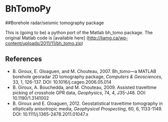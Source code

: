 # BhTomoPy
##Borehole radar/seismic tomography package

This is (going to be) a python port of the Matlab bh_tomo package.  The original Matlab code is [available here] (http://liamg.ca/wp-content/uploads/2011/11/bh_tomo.zip)


## References

- B. Giroux, E. Gloaguen, and M. Chouteau, 2007. Bh_tomo—a MATLAB borehole georadar 2D tomography package, _Computers & Geosciences_, 33, 1, 126-137. DOI: 10.1016/j.cageo.2006.05.014
- B. Giroux, A. Bouchedda, and M. Chouteau, 2009. Assisted traveltime picking of crosshole GPR data, _Geophysics_, 74, 4, J35-J48. DOI: 10.1190/1.3141002
- B. Giroux and E. Gloaguen, 2012. Geostatistical traveltime tomography in elliptically anisotropic media, _Geophysical Prospecting_, 60, 6, 1133-1149. DOI: 10.1111/j.1365-2478.2011.01047.x
